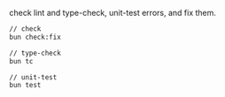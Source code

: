 check lint and type-check, unit-test errors, and fix them.

```sh
// check
bun check:fix

// type-check
bun tc

// unit-test
bun test
```
